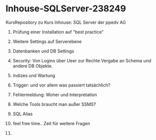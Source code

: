 # Inhouse-SQLServer-238249
KursRepository zu Kurs Inhouse: SQL Server der ppedv AG

1. Prüfung einer Installation auf "best practice"

2. Weitere Settings auf Serverebene

3. Datenbanken und DB Settings

4. Security: Von Logins über Ueer zur Rechte Vergabe an Schema und andere DB Objekte.

5. Indizes und Wartung

6. Trigger:  und vor allem was passiert tatsächlich?

7. Fehlermeldung: Woher und Interpretation

8. Welche Tools braucht man außer SSMS?

9. SQL Alias

10. feel free time.. Zeit für weitere Fragen

11. 
